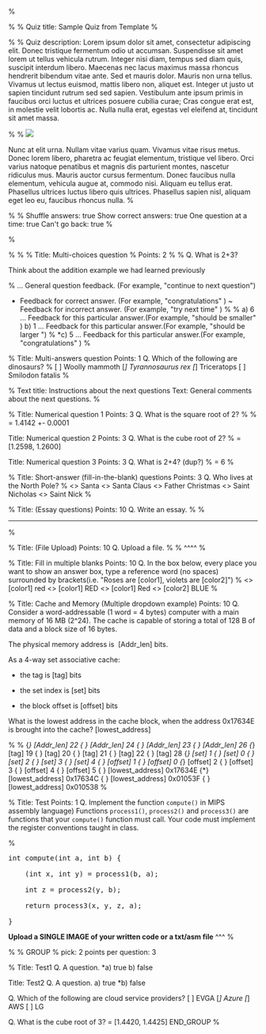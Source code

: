 %<!-- % - Note: Any line starts with "%" mark is a comment line that will not be processed and could be deleted. - -->

%<!-- % ********************Quiz title part*********************************************************** -->
%<!-- % Start the quiz with a title. Title has only one line and will be processed as raw text. -->
Quiz title: Sample Quiz from Template
%<!-- % ********************Quiz title part*********************************************************** -->


%<!-- % ********************(optional) Quiz description part*************************************************** -->
%<!-- %  Quiz description will be rendered as "Quiz Instruction" on Canvas -->
Quiz description: Lorem ipsum dolor sit amet, consectetur adipiscing elit. Donec tristique fermentum odio ut accumsan. Suspendisse sit amet lorem ut tellus vehicula rutrum. Integer nisi diam, tempus sed diam quis, suscipit interdum libero. Maecenas nec lacus maximus massa rhoncus hendrerit bibendum vitae ante. Sed et mauris dolor. Mauris non urna tellus. Vivamus ut lectus euismod, mattis libero non, aliquet est. Integer ut justo ut sapien tincidunt rutrum sed sed sapien. Vestibulum ante ipsum primis in faucibus orci luctus et ultrices posuere cubilia curae; Cras congue erat est, in molestie velit lobortis ac. Nulla nulla erat, egestas vel eleifend at, tincidunt sit amet massa.

%<!-- %  Images need to be hosted outside of the Canvas -->
%<!-- %  Or upload the images to the Canvas first and get the generated URL from Canvas -->
![](https://upload.wikimedia.org/wikipedia/commons/8/89/Euclid%27s_algorithm_Book_VII_Proposition_2_2.png)

Nunc at elit urna. Nullam vitae varius quam. Vivamus vitae risus metus. Donec lorem libero, pharetra ac feugiat elementum, tristique vel libero. Orci varius natoque penatibus et magnis dis parturient montes, nascetur ridiculus mus. Mauris auctor cursus fermentum. Donec faucibus nulla elementum, vehicula augue at, commodo nisi. Aliquam eu tellus erat. Phasellus ultrices luctus libero quis ultrices. Phasellus sapien nisl, aliquam eget leo eu, faucibus rhoncus nulla.
%<!-- % ********************Quiz description part*************************************************** -->

%<!-- % ********************(optional) Quiz options part*************************************************** -->
%<!-- % Specify whether some quiz options should be enabled by putting "true" or "false" after the option -->
Shuffle answers: true
Show correct answers: true
One question at a time: true
Can't go back: true
%<!-- % ********************Quiz options part*************************************************** -->


%<!-- % ********************Quiz Title/Description/Options need to be defined before questions!!************* -->


%<!-- % ********************Start Defining Questions*************************************************** -->
%<!-- % ********************Sample Question (General Parameters and Multi-choice Example)********* -->
%<!-- % (optional) Title of the question -->
Title: Multi-choices question
%<!-- % (optional) Points of the question -->
Points: 2
%<!-- % (REQUIRED) Description of the question, start the line with "Q.". -->
%<!-- % Description of the question could have multiple lines/paragraphs, Please use an empty line to separate the paragraphs -->
Q.  What is 2+3?

Think about the addition example we had learned previously

%<!-- % (optional) Feedbacks for answer of the question. -->
... General question feedback. (For example, "continue to next question")
+   Feedback for correct answer. (For example, "congratulations" )
~   Feedback for incorrect answer. (For example, "try next time" )
%<!-- % For Multi-choice Example, list each answer as a line that start with  -->
%<!-- %  a letter followed by a closing parenthesis and one or more spaces or tabs ("a) ") -->
a)  6
... Feedback for this particular answer.(For example, "should be smaller" )
b)  1
... Feedback for this particular answer.(For example, "should be larger ")
%<!-- % The correct choice is designated with an asterisk ("*c) "). -->
*c) 5
... Feedback for this particular answer.(For example, "congratulations" )
%<!-- % ********************Sample Question (General Parameters and Multi-choice Example)********* -->

%<!-- % ********************Sample Question (Multi-answers question)******************************** -->
Title: Multi-answers question
Points: 1
Q.  Which of the following are dinosaurs?
%<!-- % use [] or [ ] for incorrect answers and [*] for correct answers. -->
[ ] Woolly mammoth
[*] Tyrannosaurus rex
[*] Triceratops
[ ] Smilodon fatalis
%<!-- % ********************Sample Question (Multi-answers question)******************************** -->

%<!-- % ********************Example to add a text regions****************************************** -->
Text title:  Instructions about the next questions
Text:  General comments about the next questions.
%<!-- % ********************Example to add a text regions****************************************** -->

%<!-- % ********************Sample Question (Numerical Questions)******************************** -->
Title: Numerical question 1
Points: 3
Q.  What is the square root of 2?
%<!-- % use an equals sign followed by one or more spaces or tabs followed by the numerical answer -->
%<!-- % answers can be a correct answer with a specified acceptable margin of error <ans> +- <margin>    -->
=   1.4142 +- 0.0001

Title: Numerical question 2
Points: 3
Q.  What is the cube root of 2?
%<!-- % answers can be a range of the form [<min>, <max>] -->
=   [1.2598, 1.2600]

Title: Numerical question 3
Points: 3
Q.  What is 2+4? (dup?)
%<!-- % answers can be exact number -->
=   6
%<!-- % ********************Sample Question (Numerical Questions)******************************** -->


%<!-- % ********************Sample Question (Fill-in-the-blank Questions)******************************** -->
Title: Short-answer (fill-in-the-blank) questions
Points: 3
Q.  Who lives at the North Pole?
%<!-- % use <> followed by one or more spaces or tabs followed by a possible answer -->
<>   Santa
<>   Santa Claus
<>   Father Christmas
<>   Saint Nicholas
<>   Saint Nick
%<!-- % ********************Sample Question (Fill-in-the-blank Questions)******************************** -->


%<!-- % ********************Sample Question (Essay question)******************************** -->
Title: (Essay questions)
Points: 10
Q.  Write an essay.
%<!-- % Use a sequence of three or more underscores at the next line of question description to mark-->
%<!-- % this question as the essay question-->
____
%<!-- % ********************Sample Question (Essay question)******************************** -->


%<!-- % ********************Sample Question (File Upload)******************************** -->
Title: (File Upload)
Points: 10
Q. Upload a file.
%<!-- % Use a sequence of three or more carets at the next line of question description to mark-->
%<!-- % this question as the file upload question-->
^^^^
%<!-- % ********************Sample Question (File Upload)******************************** -->


%<!-- % ********************Sample Question (Fill-in-multiple-blanks Questions)******************************** -->
Title: Fill in multiple blanks
Points: 10
Q.  In the box below, every place you want to show an answer box, type a reference word (no spaces) surrounded by brackets(i.e. "Roses are [color1], violets are [color2]")
%<!-- % use <> followed by spaces and [reference word] for answers of each blank marked by the reference word -->
<>    [color1]    red
<>    [color1]    RED
<>    [color1]    Red
<>    [color2]    BLUE
%<!-- % ********************Sample Question (Fill-in-multiple-blanks Questions)******************************** -->


%<!-- % ********************Sample Question (Multiple Dropdowns Questions)******************************** -->
Title: Cache and Memory (Multiple dropdown example)
Points: 10
Q. Consider a word-addressable (1 word = 4 bytes) computer with a main memory of 16 MB (2^24). The cache is capable of storing a total of 128 B of data and a block size of 16 bytes. 

 The physical memory address is  [Addr_len] bits.

 As a 4-way set associative cache:

 - the tag is [tag] bits

 - the set index is [set] bits

 - the block offset is [offset] bits

What is the lowest address in the cache block, when the address 0x17634E is brought into the cache? [lowest_address]

%<!-- % use { } followed by spaces and [reference word] for incorrect answers of each blank marked by the reference word -->
%<!-- % use {*} for correct answers. -->
{*}   [Addr_len]  22
{ }   [Addr_len]  24
{ }   [Addr_len]   23
{ }   [Addr_len]  26
{*}   [tag]  19
{ }   [tag]   20
{ }   [tag]   21
{ }   [tag]   22
{ }   [tag]   28
{*}   [set]  1
{ }   [set]   0
{ }   [set]   2
{ }   [set]   3
{ }   [set]   4
{ }   [offset]  1
{ }   [offset]   0
{*}   [offset]   2
{ }   [offset]   3
{ }   [offset]   4
{ }   [offset]   5
{ }   [lowest_address]   0x17634E
{*}   [lowest_address]   0x17634C
{ }   [lowest_address]   0x01053F
{ }   [lowest_address]   0x010538
%<!-- % ********************Sample Question (Multiple Dropdowns Questions)******************************** -->


%<!-- % ********************Sample Question (Code Description)******************************** -->
Title: Test
Points: 1
Q. Implement the function <code>compute()</code> in MIPS assembly language) 
Functions <code>process1()</code>, <code>process2()</code> and <code>process3()</code> are functions that your <code>compute()</code> function must call. 
Your code must implement the register conventions taught in class.

%<!-- % Wrap code block inside a <pre> tag to maintain formatting -->
<pre>
int compute(int a, int b) {

    (int x, int y) = process1(b, a);

    int z = process2(y, b);

    return process3(x, y, z, a);
    
}
</pre>

<b>Upload a SINGLE IMAGE of your written code or a txt/asm file</b>
^^^
%<!-- % ********************Sample Question (Code Description)******************************** -->


%<!-- % ********************Using Question Group ***************************************************** -->
%<!-- Use keyword "GROUP" to mark the start of a group and "END_GROUP" to mark the end of a group -->
GROUP
%<!-- For each group, you could specify how many question will be picked and what are the points for the picked question -->
pick: 2
points per question: 3

%<!-- Questions with the same descriptions can be repeated as long as they have a different title -->
Title: Test1
Q.  A question.
*a) true
b)  false

Title: Test2
Q.  A question.
a) true
*b)  false

Q.  Which of the following are cloud service providers?
[ ] EVGA
[*] Azure
[*] AWS
[ ] LG

Q.  What is the cube root of 3?
=   [1.4420, 1.4425]
END_GROUP
%<!-- % ********************Using Question Group ***************************************************** -->
